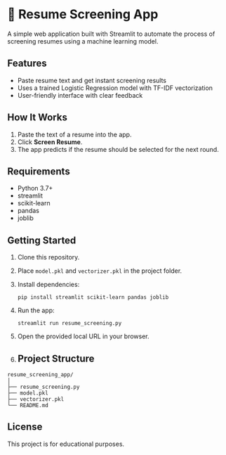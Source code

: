 # 📄 Resume Screening App

A simple web application built with Streamlit to automate the process of screening resumes using a machine learning model.

## Features

- Paste resume text and get instant screening results
- Uses a trained Logistic Regression model with TF-IDF vectorization
- User-friendly interface with clear feedback

## How It Works

1. Paste the text of a resume into the app.
2. Click **Screen Resume**.
3. The app predicts if the resume should be selected for the next round.

## Requirements

- Python 3.7+
- streamlit
- scikit-learn
- pandas
- joblib

## Getting Started

1. Clone this repository.
2. Place `model.pkl` and `vectorizer.pkl` in the project folder.
3. Install dependencies:
    ```
    pip install streamlit scikit-learn pandas joblib
    ```
4. Run the app:
    ```
    streamlit run resume_screening.py
    ```
5. Open the provided local URL in your browser.

6. ## Project Structure

```
resume_screening_app/
│
├── resume_screening.py
├── model.pkl
├── vectorizer.pkl
└── README.md
```

## License

This project is for educational purposes.
